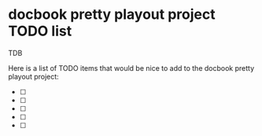 # docbook pretty playout project TODO list

TDB

Here is a list of TODO items that would be nice to add to the docbook pretty playout project:

- [ ]
- [ ]
- [ ]
- [ ]
- [ ]